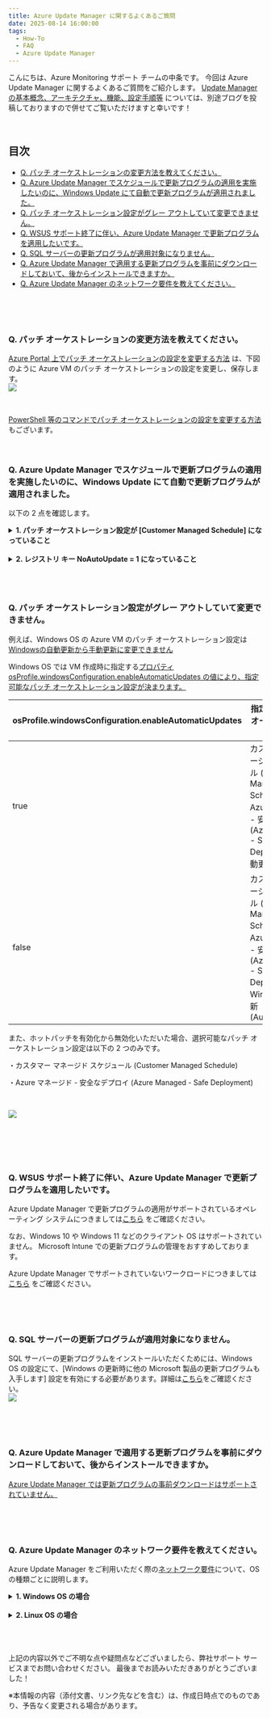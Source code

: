 ```yaml
---
title: Azure Update Manager に関するよくあるご質問
date: 2025-08-14 16:00:00
tags:
  - How-To
  - FAQ
  - Azure Update Manager
---
```


こんにちは、Azure Monitoring サポート チームの中条です。
今回は Azure Update Manager に関するよくあるご質問をご紹介します。
[Update Manager の基本概念、アーキテクチャ、機能、設定手順等](https://jpazmon-integ.github.io/blog/UpdateManager/AboutUpdateManager/) については、別途ブログを投稿しておりますので併せてご覧いただけますと幸いです！

<br>


<!-- more -->
## 目次

- [Q. パッチ オーケストレーションの変更方法を教えてください。](#Q.-パッチ-オーケストレーションの変更方法を教えてください。)
- [Q. Azure Update Manager でスケジュールで更新プログラムの適用を実施したいのに、Windows Update にて自動で更新プログラムが適用されました。](#Q.-Azure-Update-Manager-でスケジュールで更新プログラムの適用を実施したいのに、Windows-Update-にて自動で更新プログラムが適用されました。)
- [Q. パッチ オーケストレーション設定がグレー アウトしていて変更できません。](#Q.-パッチ-オーケストレーション設定がグレー-アウトしていて変更できません。)
- [Q. WSUS サポート終了に伴い、Azure Update Manager で更新プログラムを適用したいです。](#Q.-WSUS-サポート終了に伴い、Azure-Update-Manager-で更新プログラムを適用したいです。)
- [Q. SQL サーバーの更新プログラムが適用対象になりません。](#Q.-SQL-サーバーの更新プログラムが適用対象になりません。)
- [Q. Azure Update Manager で適用する更新プログラムを事前にダウンロードしておいて、後からインストールできますか。](#Q.-Azure-Update-Manager-で適用する更新プログラムを事前にダウンロードしておいて、後からインストールできますか。)
- [Q. Azure Update Manager のネットワーク要件を教えてください。](#Q.-Azure-Update-Manager-のネットワーク要件を教えてください。)

<br>
<br>
<br>



### Q. パッチ オーケストレーションの変更方法を教えてください。
[Azure Portal 上でパッチ オーケストレーションの設定を変更する方法](https://learn.microsoft.com/ja-jp/azure/update-manager/manage-update-settings?tabs=manage-single-overview%2Cmanage-scale-overview) は、下図のように Azure VM のパッチ オーケストレーションの設定を変更し、保存します。
<br>
![](Update_Manager_FAQ/Update_Manager_FAQ1.png)

<br>

[PowerShell 等のコマンドでパッチ オーケストレーションの設定を変更する方法](https://learn.microsoft.com/ja-jp/azure/update-manager/prerequsite-for-schedule-patching?tabs=new-prereq-powershell%2Cauto-portal#enable-scheduled-patching-on-azure-vms) もございます。
<br>
<br>
<br>

### Q. Azure Update Manager でスケジュールで更新プログラムの適用を実施したいのに、Windows Update にて自動で更新プログラムが適用されました。

以下の 2 点を確認します。
<details><summary><b>1. パッチ オーケストレーション設定が [Customer Managed Schedule] になっていること</b></summary>
パッチ オーケストレーション設定が [Windows 自動更新] が設定されている場合、OS 側で更新プログラムの適用が実施されます。

なお、パッチ オーケストレーションの設定を [Windows 自動更新] から [Customer Managed Schedule] へ変更いただいた後、更新プログラムの適用もしくは評価が実行されるまでは、後述の NoAutoUpdate = 1 が即時反映されません。

Azure Update Manger による更新プログラムの適用もしくは評価が実行されたタイミングで、対象マシンに Microsoft.CPlat.Core.WindowsPatchExtension 拡張機能がインストールされ、この拡張機能により、レジストリ キー NoAutoUpdate = 1 が変更されるという振る舞いです。


</details>

<br>

<details><summary><b>2. レジストリ キー NoAutoUpdate = 1 になっていること</b></summary>
以下のレジストリ キー内の NoAutoUpdate = 0 になっている場合、OS 側で更新プログラムの適用が実施されます。
HKEY_LOCAL_MACHINE\SOFTWARE\Policies\Microsoft\Windows\WindowsUpdate\AU

レジストリ キーの詳細は [こちら](https://learn.microsoft.com/ja-jp/windows/deployment/update/waas-wu-settings#configuring-automatic-updates-by-editing-the-registry) をご参照ください。

レジストリ キー NoAutoUpdate を即時 0 から 1 に変更する方法としては、1 回限りの更新プログラム適用を実施します。

なお、Windows OS 側で設定いただく [自動更新のグループ ポリシー設定](https://learn.microsoft.com/ja-jp/windows-server/administration/windows-server-update-services/deploy/4-configure-group-policy-settings-for-automatic-updates##configure-automatic-updates) の有効化により NoAutoUpdate = 0 に書き換わる可能性があります。

</details>

<br>
<br>
<br>

 

### Q. パッチ オーケストレーション設定がグレー アウトしていて変更できません。
例えば、Windows OS の Azure VM のパッチ オーケストレーション設定は [Windowsの自動更新から手動更新に変更できません](https://learn.microsoft.com/ja-jp/azure/update-manager/troubleshoot?tabs=azure-machines#unable-to-change-the-patch-orchestration-option-to-manual-updates-from-automatic-updates)

Windows OS では VM 作成時に指定する[プロパティ osProfile.windowsConfiguration.enableAutomaticUpdates の値により、指定可能なパッチ オーケストレーション設定が決まります。](https://learn.microsoft.com/ja-jp/azure/virtual-machines/automatic-vm-guest-patching#patch-orchestration-modes)

 

|     osProfile.windowsConfiguration.enableAutomaticUpdates        |                            指定可能なパッチ オーケストレーション設定                                                         |
| ---------- | ----------------------------------------------------------------------------------- |
| true | カスタマー マネージド スケジュール (Customer Managed Schedule)、Azure マネージド - 安全なデプロイ (Azure Managed - Safe Deployment)、手動更新 (Manual)  |
| false | カスタマー マネージド スケジュール (Customer Managed Schedule)、Azure マネージド - 安全なデプロイ (Azure Managed - Safe Deployment)、Windows 自動更新 (AutomaticByOS) |


また、ホットパッチを有効化から無効化いただいた場合、選択可能なパッチ オーケストレーション設定は以下の 2 つのみです。

・カスタマー マネージド スケジュール (Customer Managed Schedule)

・Azure マネージド - 安全なデプロイ (Azure Managed - Safe Deployment)

<br>

![](Update_Manager_FAQ/Update_Manager_FAQ2.png)

<br>
<br>
<br>
<br>

### Q. WSUS サポート終了に伴い、Azure Update Manager で更新プログラムを適用したいです。
Azure Update Manager で更新プログラムの適用がサポートされているオペレーティング システムにつきましては[こちら](https://learn.microsoft.com/ja-jp/azure/update-manager/support-matrix-updates?tabs=ci-win&pivots=azure-vm) をご確認ください。

なお、Windows 10 や Windows 11 などのクライアント OS はサポートされていません。
Microsoft Intune での更新プログラムの管理をおすすめしております。

Azure Update Manager でサポートされていないワークロードにつきましては [こちら](https://learn.microsoft.com/ja-jp/azure/update-manager/unsupported-workloads) をご確認ください。

<br>
<br>
<br>

### Q. SQL サーバーの更新プログラムが適用対象になりません。
SQL サーバーの更新プログラムをインストールいただくためには、Windows OS の設定にて、[Windows の更新時に他の Microsoft 製品の更新プログラムも入手します] 設定を有効にする必要があります。詳細は[こちら](https://learn.microsoft.com/ja-jp/azure/update-manager/configure-wu-agent#enable-updates-for-other-microsoft-products)をご確認ください。
<br>
![](Update_Manager_FAQ/Update_Manager_FAQ3.png)
<br>

<br>
<br>
<br>

### Q. Azure Update Manager で適用する更新プログラムを事前にダウンロードしておいて、後からインストールできますか。
[Azure Update Manager では更新プログラムの事前ダウンロードはサポートされていません。](https://learn.microsoft.com/ja-jp/azure/update-manager/configure-wu-agent#pre-download-updates)


<br>
<br>
<br>

### Q. Azure Update Manager のネットワーク要件を教えてください。

Azure Update Manager をご利用いただく際の[ネットワーク要件](https://learn.microsoft.com/ja-jp/azure/update-manager/prerequisites#network-planning)について、OS の種類ごとに説明します。


<details><summary><b>1. Windows OS の場合</b></summary>
Windows OS のマシンの場合は、Windows Update エージェントで必要とされるすべてのエンドポイントへのトラフィックを許可する必要があります。

Windows Update エージェントで必要なエンドポイントの一覧は[こちら](
https://learn.microsoft.com/ja-jp/troubleshoot/windows-client/installing-updates-features-roles/windows-update-issues-troubleshooting?toc=%2Fwindows%2Fdeployment%2Ftoc.json&bc=%2Fwindows%2Fdeployment%2Fbreadcrumb%2Ftoc.json#issues-related-to-httpproxy) で確認できます。 


</details>

<br>

<details><summary><b>2. Linux OS の場合</b></summary>
Linux OS のマシンの場合は、Linux パッケージの配布先のエンドポイントへの通信を許可する必要があります。

例えば、Red Hat Linux マシンの場合の Linux パッケージの配布先のエンドポイントは[こちら](https://learn.microsoft.com/ja-jp/azure/virtual-machines/workloads/redhat/redhat-rhui#the-ips-for-the-rhui-content-delivery-servers)で確認できます。

他の Linux ディストリビューションについては、各プロバイダーのドキュメントをご覧ください。

</details>

<br>
<br>
<br>


上記の内容以外でご不明な点や疑問点などございましたら、弊社サポート サービスまでお問い合わせください。
最後までお読みいただきありがとうございました！

※本情報の内容（添付文書、リンク先などを含む）は、作成日時点でのものであり、予告なく変更される場合があります。



